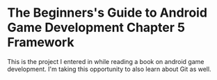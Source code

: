 # The Beginners's Guide to Android Game Development Chapter 5 Framework
This is the project I entered in while reading a book on android game
development. I'm taking this opportunity to also learn about Git as well.
